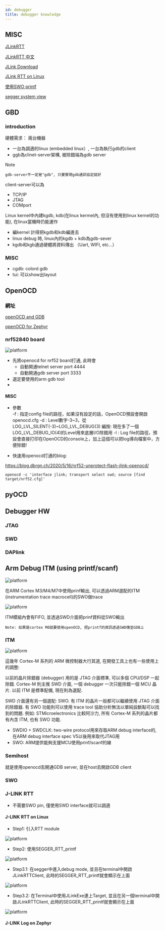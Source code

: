 ```yaml
---
id: debugger
title: debugger knowledge
---
```


## MISC

[JLinkRTT](https://www.segger.com/products/debug-probes/j-link/technology/about-real-time-transfer/)

[JLinkRTT 中文](https://www.cnblogs.com/snowsad/p/12076740.html)

[JLink Download](https://www.segger.com/downloads/jlink/)

[JLink RTT on Linux](https://devzone.nordicsemi.com/f/nordic-q-a/14512/how-to-use-rtt-viewer-or-similar-on-gnu-linux)

[使用SWO printf](https://www.strongerhuang.com/printf/printf%E7%B3%BB%E5%88%97%E6%95%99%E7%A8%8B06_SWO%E6%89%93%E5%8D%B0%E8%BE%93%E5%87%BA%E9%85%8D%E7%BD%AE%EF%BC%8C%E5%9F%BA%E4%BA%8EJ-Link%E3%80%8ESWO%20Viewer%E3%80%8F.html)

[segger system view](https://www.youtube.com/watch?v=JDuL0cUeazY#action=share)

## GBD

### introduction

硬體需求： 兩台機器

- 一台為調適的linux (embedded linux）, 一台為執行gdb的client
- ggb為clinet-server架構, 被除錯端為gdb server

Note

    gdb-server不一定是"gdb", 只要實現gdb通訊協定就好

client-server可以為

- TCP/IP
- JTAG
- COMport

Linux kernel中內建kgdb, kdb(在linux kermel內, 但沒有使用到linux kernel的功能), 在linux當機時仍能運作

- 編kernel 計得把kgdb和kdb編進去
- linux debug 時, linux內的kgdb + kdb為gdb-sever
- kgdb和kgb通過硬體將資料傳出 （Uart, WIFI, etc...）

### MISC

- cgdb: colord gdb
- tui: 可以show出layout


## OpenOCD



### 網址

[openOCD and GDB](http://openocd.org/doc/html/GDB-and-OpenOCD.html)

[openOCD for Zephyr](https://github.com/zephyrproject-rtos/openocd)

### nrf52840 board

![platform](./image/debugger/openocd_with_nrf52.png)

- 先將openocd for nrf52 board打通, 此時會
    - 自動開通telnet server port 4444
    - 自動開通gdb server port 3333
- 選定要使用的arm gdb tool
- 

#### MISC

- 參數  
    -f : 指定config file的路徑，如果沒有設定的話，OpenOCD預設會開啟openocd.cfg
    -d : Level數字-3~3，從LOG_LVL_SILENT(-3)~LOG_LVL_DEBUG(3)
        編按: 現在多了一個LOG_LVL_DEBUG_IO(4)的Level用來底層I/O除錯用
    -l : Log file的路徑，預設會直接打印在OpenOCD的console上，加上這個可以把log導向檔案中，方便除錯!


- 快速用openocd打通的blog:

https://blog.dbrgn.ch/2020/5/16/nrf52-unprotect-flash-jlink-openocd/

    openocd -c 'interface jlink; transport select swd; source [find target/nrf52.cfg]'
 


## pyOCD


## Debugger HW

### JTAG

### SWD

### DAPlink


## Arm Debug ITM (using printf/scanf)

![platform](./image/debugger/swo.png)

在ARM Cortex M3/M4/M7中使用prinf輸出, 可以透過ARM選配的ITM (instrumentation trace macrocell)的SWO做trace 

![platform](./image/debugger/swo2.png)

ITM模組內會有FIFO, 並透過SWD介面把prinf資料從SWO輸出

    Note: 如果是cortex M0就要使用openOCD, 把printf的資訊透過SWD傳至GDB上


### ITM

![platform](./image/debugger/itm.png)

這幾年 Cortex-M 系列的 ARM 微控制器大行其道, 在開發工具上也有一些使用上的調整:

以前的晶片除錯器 (debugger) 用的是 JTAG 介面標準, 可以多個 CPU/DSP 一起除錯. Cortex-M 則主推 SWD 介面, 一個 debugger 一次只能除錯一個 MCU 晶片. 以前 ITM 是標準配備, 現在則為選配.

SWD 介面還有另一個選配: SWO.
有 ITM 的晶片一般都可以繼續使用 JTAG 介面的除錯器. 有 SWO 功能則可以使用 trace tool 協助分析無法以單純設斷點可以找到的問題. 例如: STMicroelectronics 比較阿沙力, 所有 Cortex-M 系列的晶片都有內含 ITM, 也有 SWO 功能. 

- SWDIO + SWDCLK: two-wire protocol用來存取ARM debug interface的, 在ARM debug interface spec V5以後用來取代JTAG用
- SWO: ARM提供能夠支援MCU使用prinf/scanf的線

### Semihost

就是使用openocd去開通GDB server, 並在host去開啟GDB client

### SWO

### J-LINK RTT

- 不需要SWO pin, 僅使用SWD interface就可以調適

#### J-LINK RTT on Linux

- Step1: 引入RTT module

![platform](./image/debugger/segger_jlink_rtt.png)

- Step2: 使用SEGGER_RTT_printf

![platform](./image/debugger/jlink_rtt_printf.png)

- Step3.1: 在segger中進入debug mode, 並且在terminal中開啟JLinkRTTClient, 此時的SEGGER_RTT_printf就會顯示在上面

![platform](./image/debugger/JLinkRTTClient.png)


- Step3.2: 在Terminal中使用JLinkExe連上Target, 並且在另一個terminal中開啟JLinkRTTClient, 此時的SEGGER_RTT_printf就會顯示在上面

![platform](./image/debugger/JLinkRTT2.png)


#### J-LINK Log on Zephyr